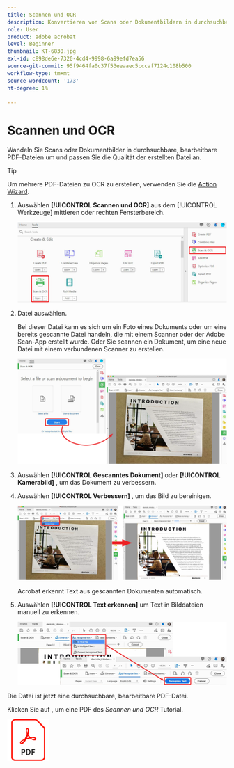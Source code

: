 ```yaml
---
title: Scannen und OCR
description: Konvertieren von Scans oder Dokumentbildern in durchsuchbare, bearbeitbare PDF-Dateien und Anpassen der Dateiqualität
role: User
product: adobe acrobat
level: Beginner
thumbnail: KT-6830.jpg
exl-id: c898de6e-7320-4cd4-9998-6a99efd7ea56
source-git-commit: 95f9464fa0c37f53eeaaec5cccaf7124c108b500
workflow-type: tm+mt
source-wordcount: '173'
ht-degree: 1%

---
```


# Scannen und OCR

Wandeln Sie Scans oder Dokumentbilder in durchsuchbare, bearbeitbare PDF-Dateien um und passen Sie die Qualität der erstellten Datei an.

>[!TIP]
>
>Um mehrere PDF-Dateien zu OCR zu erstellen, verwenden Sie die [Action Wizard](../advanced-tasks/action.md).

1. Auswählen **[!UICONTROL Scannen und OCR]** aus dem [!UICONTROL Werkzeuge] mittleren oder rechten Fensterbereich.

   ![Schritt 1](../assets/Scan_1.png)

1. Datei auswählen.

   Bei dieser Datei kann es sich um ein Foto eines Dokuments oder um eine bereits gescannte Datei handeln, die mit einem Scanner oder der Adobe Scan-App erstellt wurde. Oder Sie scannen ein Dokument, um eine neue Datei mit einem verbundenen Scanner zu erstellen.

   ![Schritt 2](../assets/Scan_2.png)

1. Auswählen **[!UICONTROL Gescanntes Dokument]** oder **[!UICONTROL Kamerabild]** , um das Dokument zu verbessern.

1. Auswählen **[!UICONTROL Verbessern]** , um das Bild zu bereinigen.

   ![Schritt 3](../assets/Scan_3.png)

   Acrobat erkennt Text aus gescannten Dokumenten automatisch.

1. Auswählen **[!UICONTROL Text erkennen]** um Text in Bilddateien manuell zu erkennen.

   ![Schritt 4](../assets/Scan_4.png)

Die Datei ist jetzt eine durchsuchbare, bearbeitbare PDF-Datei.

Klicken Sie auf , um eine PDF des *Scannen und OCR* Tutorial.

[![Tutorial zu Scan und OCR herunterladen](../assets/acrobat_PDF_96.png)](../assets/AcrobatDCScan.pdf)
